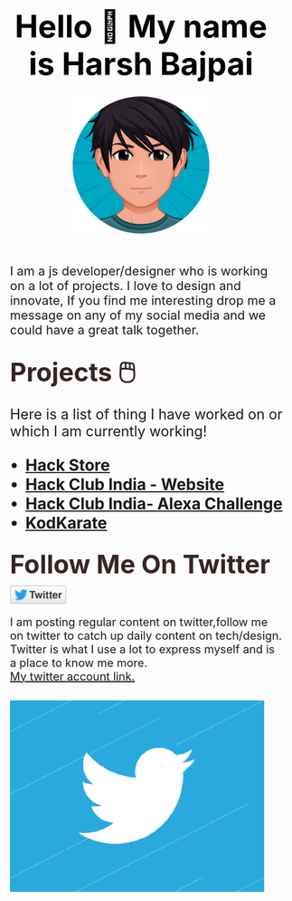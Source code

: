 <style>

.container{
    width:100%;
    text-align:center
}

#avatar{ 
    padding-top:25px
}


#h1{
    font-size:55px;
    color:black
}

#para{ 
    font-size:22px;
    margin-top:50px;
    padding-left:20px
}

#projects{
    font-size:45px;
    color:#382525
}

#projcontainer{
     padding-left:20px;
     margin-top:30px
   
}

#projectpara{
     margin-top:15px;
     margin-bottom:15px;
     font-size:25px
   
}

#listcontainer{
    font-size:28px
}

#twittergif{
     margin-top:10px
}

#twitterh1
{
    font-size:45px;
     color:#382525
}

#twittercont{ 
    padding-left:20px
}

#twitterpara{
    font-size:20px;
    margin-top:2spx
}

#twitterimg{ 
    display:block;
    width:100px;
    margin-bottom:20px;
    margin-top:10px;

   }

</style>

<div class="container" >
<b id="h1">Hello 👋 My name is Harsh Bajpai</b>
</div>
<div class="container" >
 <img  id="avatar"  src='./assets/avatar.png' alt="Twitter" />
</div>

<p id="para" >
I am a js developer/designer who is working on a lot of projects. I love to design and innovate, If you find me interesting drop me a message on any of my social media and we could have a great talk together.</p>

<div id="projcontainer"  >  
<b id="projects"  >Projects 🖱️</b>

<p id="projectpara" >Here is a list of thing I have worked on or which I am currently working!</p>

</div>

<div id="listcontainer" >
<ul>
 <li>
 <b>
<a href="https://github.com/hackclub/hackstore/blob/master/README.md" >Hack Store </a> 
</b>
</li>
 
<li>
<b>
 <a href="https://github.com/hackclub/india-site">Hack Club India - Website </a> 
</b>
</li>
 
 <li>
 <b> 
 <a href="https://github.com/hackclub/india-alexa">Hack Club India- Alexa Challenge </a>
 </b>
 </li>
 
 <li>
 <b>
 <a href="https://github.com/bajpai244/Kodkarate">KodKarate </a>
 </b>
 </li>

</ul>
</div>
<div id="twittercont" >
<b id="twitterh1" >Follow Me On Twitter</b>
<a href="https://twitter.com/bajpaiharsh244" >
<img id="twitterimg" src="assets/twitter.svg" />
</a>
<p id="twitterpara" >I am posting regular content on twitter,follow me on twitter to catch up daily content on tech/design. Twitter is what I use a lot to express myself and is a place to know me more.
<br/>
<a href="https://twitter.com/bajpaiharsh244" >My twitter account link.</a></p>
<img id="twittergif" src="assets/twitter.gif"  alt="Twitter Gif" />

</div>

<!--

**bajpai244/bajpai244** is a ✨ _special_ ✨ repository because its `README.md` (this file) appears on your GitHub profile.

Here are some ideas to get you started:

- 🔭 I’m currently working on ...
- 🌱 I’m currently learning ...
- 👯 I’m looking to collaborate on ...
- 🤔 I’m looking for help with ...
- 💬 Ask me about ...
- 📫 How to reach me: ...
- 😄 Pronouns: ...
- ⚡ Fun fact: ...
  -->
